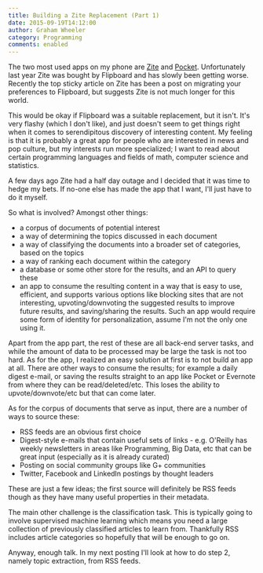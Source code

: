 ```yaml
---
title: Building a Zite Replacement (Part 1)
date: 2015-09-19T14:12:00
author: Graham Wheeler
category: Programming
comments: enabled
---
```


The two most used apps on my phone are [Zite](http://zite.com/) and [Pocket](https://getpocket.com/). Unfortunately last year Zite was bought by Flipboard and has slowly been getting worse. Recently the top sticky article on Zite has been a post on migrating your preferences to Flipboard, but suggests Zite is not much longer for this world.

This would be okay if Flipboard was a suitable replacement, but it isn't. It's very flashy (which I don't like), and just doesn't seem to get things right when it comes to serendipitous discovery of interesting content. My feeling is that it is probably a great app for people who are interested in news and pop culture, but my interests run more specialized; I want to read about certain programming languages and fields of math, computer science and statistics.
<!-- TEASER_END -->

A few days ago Zite had a half day outage and I decided that it was time to hedge my bets. If no-one else has made the app that I want, I'll just have to do it myself.

So what is involved? Amongst other things:

 - a corpus of documents of potential interest
 - a way of determining the topics discussed in each document
 - a way of classifying the documents into a broader set of categories, based on the topics
 - a way of ranking each document within the category
 - a database or some other store for the results, and an API to query these
 - an app to consume the resulting content in a way that is easy to use, efficient, and supports various options like blocking sites that are not interesting, upvoting/downvoting the suggested results to improve future results, and saving/sharing the results. Such an app would require some form of identity for personalization, assume I'm not the only one using it.

Apart from the app part, the rest of these are all back-end server tasks, and while the amount of data to be processed may be large the task is not too hard. As for the app, I realized an easy solution at first is to not build an app at all. There are other ways to consume the results; for example a daily digest e-mail, or saving the results straight to an app like Pocket or Evernote from where they can be read/deleted/etc. This loses the ability to upvote/downvote/etc but that can come later.

As for the corpus of documents that serve as input, there are a number of ways to source these:

- RSS feeds are an obvious first choice
- Digest-style e-mails that contain useful sets of links - e.g. O'Reilly has weekly newsletters in areas like Programming, Big Data, etc that can be great input (especially as it is already curated)
- Posting on social community groups like G+ communities
- Twitter, Facebook and LinkedIn postings by thought leaders 

These are just a few ideas; the first source will definitely be RSS feeds though as they have many useful properties in their metadata.

The main other challenge is the classification task. This is typically going to involve supervised machine learning which means you need a large collection of previously classified articles to learn from.  Thankfully RSS includes article categories so hopefully that will be enough to go on.

Anyway, enough talk. In my next posting I'll look at how to do step 2, namely topic extraction, from RSS feeds.


